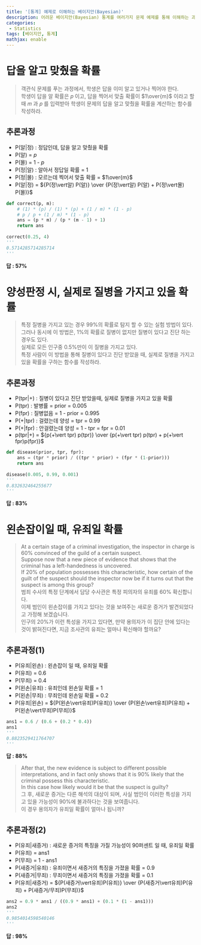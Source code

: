 ```yaml
---
title: '[통계] 예제로 이해하는 베이지안(Bayesian)'
description: 어려운 베이지안(Bayesian) 통계를 여러가지 문제 예제를 통해 이해하는 과정
categories:
 - Statistics
tags: [베이지안, 통계]
mathjax: enable
---
```


# 답을 알고 맞췄을 확률
> 객관식 문제를 푸는 과정에서, 학생은 답을 이미 알고 있거나 찍어야 한다.<br>
학생이 답을 알 확률은  𝑝 이고, 답을 찍어서 맞출 확률이  $1\over{m}$  이라고 할 때  𝑚 과  𝑝 를 입력받아 학생이 문제의 답을 알고 맞췄을 확률을 계산하는 함수를 작성하라.

## 추론과정
- P(알$\vert$정) : 정답인데, 답을 알고 맞췄을 확률
- P(알) = $p$
- P(몰) = 1 - $p$
- P(정$\vert$알) : 알아서 정답일 확률 = 1
- P(정$\vert$몰) : 모르는데 찍어서 맞출 확률 = $1\over{m}$
- P(알$\vert$정) = ${P(정\vert알) P(알)} \over {P(정\vert알) P(알) + P(정\vert몰) P(몰)}$

```python
def correct(p, m):
    # (1) * (p) / (1) * (p) + (1 / m) * (1 - p)
    # p / p + (1 / m) * (1 - p)
    ans = (p * m) / (p * (m - 1) + 1)
    return ans
    
correct(0.25, 4)
'''
0.5714285714285714
'''
```

**답 : 57%**

# 양성판정 시, 실제로 질병을 가지고 있을 확률

> 특정 질병을 가지고 있는 경우 99%의 확률로 탐지 할 수 있는 실험 방법이 있다.<br>
그러나 동시에 이 방법은, 1%의 확률로 질병이 없지만 질병이 있다고 진단 하는 경우도 있다.<br>
실제로 모든 인구중 0.5%만이 이 질병을 가지고 있다.<br>
특정 사람이 이 방법을 통해 질병이 있다고 진단 받았을 때, 실제로 질병을 가지고 있을 확률을 구하는 함수를 작성하라.

## 추론과정

- P(tpr$\vert$+) : 질병이 있다고 진단 받았을때, 실제로 질병을 가지고 있을 확률
- P(tpr) : 발병률 = prior = 0.005
- P(fpr) : 질병없음 = 1 - prior = 0.995
- P(+$\vert$tpr) : 걸렸는데 양성 = tpr = 0.99
- P(+$\vert$fpr) : 안걸렸는데 양성 = 1 - tpr = fpr = 0.01 
- p(tpr$\vert$+) = ${p(+\vert tpr) p(tpr)} \over {p(+\vert tpr) p(tpr) + p(+\vert fpr)p(fpr)}$ 

```python
def disease(prior, tpr, fpr):
    ans = (tpr * prior) / ((tpr * prior) + (fpr * (1-prior)))
    return ans
    
disease(0.005, 0.99, 0.001)
'''
0.832632464255677
'''
```

**답 : 83%**

# 왼손잡이일 때, 유죄일 확률
> At a certain stage of a criminal investigation, the inspector in charge is 60% convinced of the guild of a certain suspect.<br>
Suppose now that a new piece of evidence that shows that the criminal has a left-handedness is uncovered.<br>
If 20% of population possesses this characteristic, how certain of the guilt of the suspect should the inspector now be if it turns out that the suspect is among this group?<br>
범죄 수사의 특정 단계에서 담당 수사관은 특정 피의자의 유죄를 60% 확신합니다.<br>
이제 범인이 왼손잡이를 가지고 있다는 것을 보여주는 새로운 증거가 발견되었다고 가정해 보겠습니다.<br>
인구의 20%가 이런 특성을 가지고 있다면, 만약 용의자가 이 집단 안에 있다는 것이 밝혀진다면, 지금 조사관의 유죄는 얼마나 확신해야 할까요?

## 추론과정(1)
- P(유죄$\vert$왼손) : 왼손잡이 일 때, 유죄일 확률
- P(유죄) = 0.6
- P(무죄) = 0.4
- P(왼손$\vert$유죄) : 유죄인데 왼손일 확률 = 1
- P(왼손$\vert$무죄) : 무죄인데 왼손일 확률 = 0.2
- P(유죄$\vert$왼손) = ${P(왼손\vert유죄)P(유죄)} \over {P(왼손\vert유죄)P(유죄) + P(왼손\vert무죄)P(무죄)}$

```python
ans1 = 0.6 / (0.6 + (0.2 * 0.4))
ans1
'''
0.8823529411764707
'''
```

**답 : 88%**

> After that, the new evidence is subject to different possible interpretations, and in fact only shows that it is 90% likely that the criminal possess this characteristic.<br>
In this case how likely would it be that the suspect is guilty?<br>
그 후, 새로운 증거는 다른 해석의 대상이 되며, 사실 범인이 이러한 특성을 가지고 있을 가능성이 90%에 불과하다는 것을 보여줍니다.<br>
이 경우 용의자가 유죄일 확률이 얼마나 됩니까?

## 추론과정(2)
- P(유죄$\vert$새증거) : 새로운 증거의 특징을 가질 가능성이 90퍼센트 일 때, 유죄일 확률
- P(유죄) = ans1
- P(무죄) = 1 - ans1
- P(새증거$\vert$유죄) : 유죄이면서 새증거의 특징을 가졌을 확률 = 0.9
- P(새증거$\vert$무죄) : 무죄이면서 새증거의 특징을 가졌을 확률 = 0.1
- P(유죄$\vert$새증거) = ${P(새증거\vert유죄)P(유죄)} \over {P(새증거\vert유죄)P(유죄) + P(새증거/무죄)P(무죄)}$

```python
ans2 = 0.9 * ans1 / ((0.9 * ans1) + (0.1 * (1 - ans1)))
ans2
'''
0.9854014598540146
'''
```

**답 : 98%**